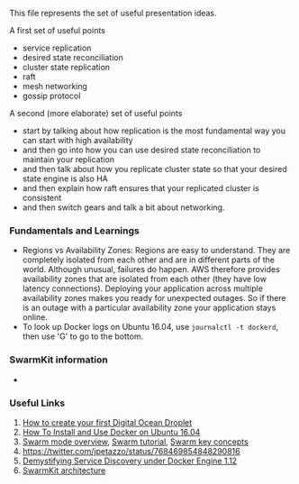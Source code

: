 This file represents the set of useful presentation ideas.

A first set of useful points
- service replication
- desired state reconciliation
- cluster state replication
- raft
- mesh networking
- gossip protocol

A second (more elaborate) set of useful points
- start by talking about how replication is the most fundamental way you can start with high availability
- and then go into how you can use desired state reconciliation to maintain your replication
- and then talk about how you replicate cluster state so that your desired state engine is also HA
- and then explain how raft ensures that your replicated cluster is consistent
- and then switch gears and talk a bit about networking.

### Fundamentals and Learnings

- Regions vs Availability Zones: Regions are easy to understand. They are completely isolated from
each other and are in different parts of the world. Although unusual, failures do happen. AWS
therefore provides availability zones that are isolated from each other (they have low latency
connections). Deploying your application across multiple availability zones makes you ready for
unexpected outages. So if there is an outage with a particular availability zone your application
stays online.
- To look up Docker logs on Ubuntu 16.04, use `journalctl -t dockerd`, then use 'G' to go to the bottom.

### SwarmKit information
-

### Useful Links
1. [How to create your first Digital Ocean Droplet](https://www.digitalocean.com/community/tutorials/how-to-create-your-first-digitalocean-droplet-virtual-server)
2. [How To Install and Use Docker on Ubuntu 16.04](https://www.digitalocean.com/community/tutorials/how-to-install-and-use-docker-on-ubuntu-16-04)
3. [Swarm mode overview](https://docs.docker.com/engine/swarm/), [Swarm tutorial](https://docs.docker.com/engine/swarm/swarm-tutorial/), [Swarm key concepts](https://docs.docker.com/engine/swarm/key-concepts/)
4. https://twitter.com/jpetazzo/status/768469854848290816
5. [Demystifying Service Discovery under Docker Engine 1.12](http://collabnix.com/archives/1504)
6. [SwarmKit architecture](http://containertutorials.com/swarmkit/architecture.html)
